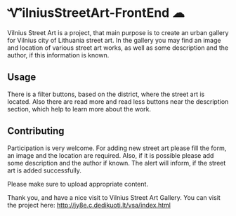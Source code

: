 # ᏉilniusStreetArt-FrontEnd ☁

Vilnius Street Art is a project, that main purpose is to create an urban gallery for Vilnius city of Lithuania street art. In the gallery you may find an image and location of various street art works, as well as some description and the author, if this information is known.

## Usage

There is a filter buttons, based on the district, where the street art is located. 
Also there are read more and read less buttons near the description section, which help to learn more about the work. 

## Contributing

Participation is very welcome. For adding new street art please fill the form, an image and the location are required. Also, if it is possible please add some description and the author if known. The alert will inform, if the street art is added successfully.

Please make sure to upload appropriate content.

Thank you, and have a nice visit to Vilnius Street Art Gallery.
You can visit the project here: 
http://jy8e.c.dedikuoti.lt/vsa/index.html

